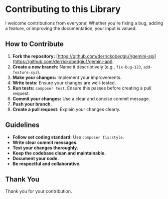 # Contributing to this Library

I welcome contributions from everyone! Whether you're fixing a bug, adding a feature, or improving the documentation, your input is valued.

## How to Contribute
1. **Fork the repository:** [https://github.com/derrickobedgiu1/gemini-api](https://github.com/derrickobedgiu1/gemini-api)
2. **Create a new branch:**  Name it descriptively (e.g., `fix-bug-123`, `add-feature-xyz`).
3. **Make your changes:** Implement your improvements.
4. **Write tests:** Ensure your changes are well-tested.
5. **Run tests:** `composer test`. Ensure this passes before creating a pull request.
6. **Commit your changes:** Use a clear and concise commit message.
7. **Push your branch.**
8. **Create a pull request:** Explain your changes clearly.

## Guidelines
* **Follow set coding standard:** Use `composer fix:style`.
* **Write clear commit messages.**
* **Test your changes thoroughly.**
* **Keep the codebase clean and maintainable.**
* **Document your code.**
* **Be respectful and collaborative.**

## Thank You
Thank you for your contribution.